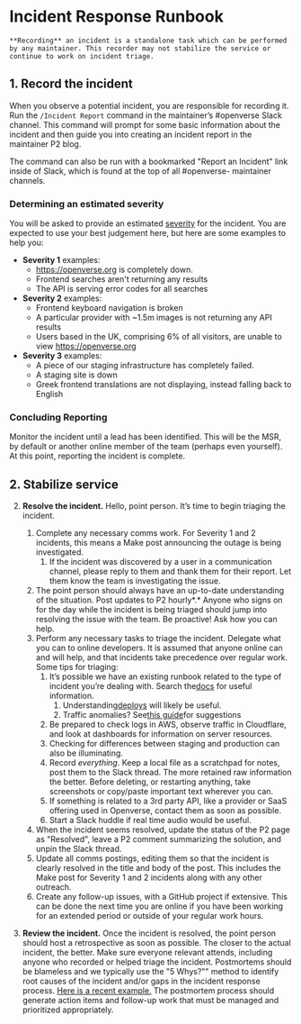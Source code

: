 # Incident Response Runbook

```{note}
**Recording** an incident is a standalone task which can be performed by any maintainer. This recorder may not stabilize the service or continue to work on incident triage.
```

## 1. Record the incident

When you observe a potential incident, you are responsible for recording it. Run
the `/Incident Report` command in the maintainer’s #openverse Slack channel.
This command will prompt for some basic information about the incident and then
guide you into creating an incident report in the maintainer P2 blog.

The command can also be run with a bookmarked "Report an Incident" link inside
of Slack, which is found at the top of all #openverse- maintainer channels.

### Determining an estimated severity

You will be asked to provide an estimated
[severity](/meta/incidents/index.md#severity) for the incident. You are
expected to use your best judgement here, but here are some examples to help
you:

- **Severity 1** examples:
  - https://openverse.org is completely down.
  - Frontend searches aren't returning any results
  - The API is serving error codes for all searches
- **Severity 2** examples:
  - Frontend keyboard navigation is broken
  - A particular provider with ~1.5m images is not returning any API results
  - Users based in the UK, comprising 6% of all visitors, are unable to view
    https://openverse.org
- **Severity 3** examples:
  - A piece of our staging infrastructure has completely failed.
  - A staging site is down
  - Greek frontend translations are not displaying, instead falling back to
    English

### Concluding Reporting

Monitor the incident until a lead has been identified. This will be the MSR, by
default or another online member of the team (perhaps even yourself). At this
point, reporting the incident is complete.

## 2. Stabilize service

2. **Resolve the incident.** Hello, point person. It’s time to begin triaging
   the incident.

   1. Complete any necessary comms work. For Severity 1 and 2 incidents, this
      means a Make post announcing the outage is being investigated.
      1. If the incident was discovered by a user in a communication channel,
         please reply to them and thank them for their report. Let them know the
         team is investigating the issue.
   2. The point person should always have an up-to-date understanding of the
      situation. Post updates to P2 hourly*.* Anyone who signs on for the day
      while the incident is being triaged should jump into resolving the issue
      with the team. Be proactive! Ask how you can help.
   3. Perform any necessary tasks to triage the incident. Delegate what you can
      to online developers. It is assumed that anyone online can and will help,
      and that incidents take precedence over regular work. Some tips for
      triaging:
      1. It’s possible we have an existing runbook related to the type of
         incident you’re dealing with. Search
         the[docs](https://docs.openverse.org/) for useful information.
         1. Understanding[deploys](https://docs.openverse.org/general/deployment.html)
            will likely be useful.
         2. Traffic anomalies?
            See[this guide](https://docs.openverse.org/meta/traffic/runbooks/identifying-and-blocking-traffic-anomalies.html)for
            suggestions
      2. Be prepared to check logs in AWS, observe traffic in Cloudflare, and
         look at dashboards for information on server resources.
      3. Checking for differences between staging and production can also be
         illuminating.
      4. Record _everything_. Keep a local file as a scratchpad for notes, post
         them to the Slack thread. The more retained raw information the better.
         Before deleting, or restarting anything, take screenshots or copy/paste
         important text wherever you can.
      5. If something is related to a 3rd party API, like a provider or SaaS
         offering used in Openverse, contact them as soon as possible.
      6. Start a Slack huddle if real time audio would be useful.
   4. When the incident seems resolved, update the status of the P2 page as
      "Resolved", leave a P2 comment summarizing the solution, and unpin the
      Slack thread.
   5. Update all comms postings, editing them so that the incident is clearly
      resolved in the title and body of the post. This includes the Make post
      for Severity 1 and 2 incidents along with any other outreach.
   6. Create any follow-up issues, with a GitHub project if extensive. This can
      be done the next time you are online if you have been working for an
      extended period or outside of your regular work hours.

3. **Review the incident.** Once the incident is resolved, the point person
   should host a retrospective as soon as possible. The closer to the actual
   incident, the better. Make sure everyone relevant attends, including anyone
   who recorded or helped triage the incident. Postmortems should be blameless
   and we typically use the "5 Whys?"" method to identify root causes of the
   incident and/or gaps in the incident response process.
   [Here is a recent example.](https://docs.google.com/document/d/1VGCWR85ipt_grLbDu_mKN31RAPTNEL_emvqDj1vcg20/edit)
   The postmortem process should generate action items and follow-up work that
   must be managed and prioritized appropriately.
